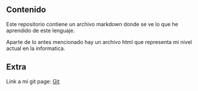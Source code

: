 ## Contenido

Este repositorio contiene un archivo markdown donde se ve lo que he aprendido de este lenguaje.

Aparte de lo antes mencionado hay un archivo html que representa mi nivel actual en la informatica.

## Extra

Link a mi git page: [Git](Raskatrinsqui.github.io)
